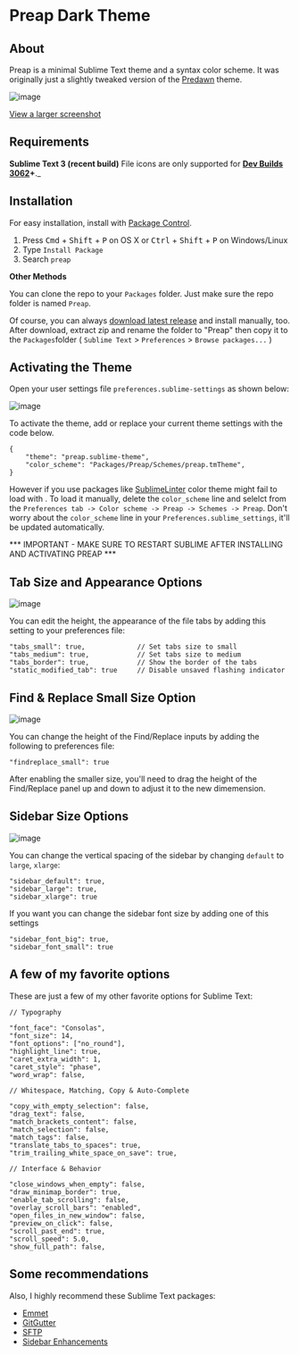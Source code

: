 # Preap Dark Theme

## About

Preap is a minimal Sublime Text theme and a syntax color scheme. It was originally just a slightly tweaked version of the [Predawn](https://github.com/jamiewilson/predawn) theme. 

![image](http://i.imgur.com/zLcqwXA.jpg)

[View a larger screenshot](http://i.imgur.com/zLcqwXA.jpg)


## Requirements

**Sublime Text 3 (recent build)**
File icons are only supported for **[Dev Builds 3062](http://www.sublimetext.com/3dev)+**._

## Installation

For easy installation, install with [Package Control](https://packagecontrol.io).

1. Press <kbd>Cmd</kbd> + <kbd>Shift</kbd> + <kbd>P</kbd> on OS X or <kbd>Ctrl</kbd> + <kbd>Shift</kbd> + <kbd>P</kbd> on Windows/Linux
2. Type `Install Package`
3. Search `preap`

**Other Methods**

You can clone the repo to your `Packages` folder. Just make sure the repo folder is named `Preap`.

Of course, you can always [download latest release](https://github.com/equinusocio/preap/releases/latest) and install manually, too. After download, extract zip and rename the folder to "Preap" then copy it to the `Packages`folder ( `Sublime Text` > `Preferences` > `Browse packages...` )

## Activating the Theme

Open your user settings file `preferences.sublime-settings` as shown below:

![image](http://i.imgur.com/ZTr1qXo.png)

To activate the theme, add or replace your current theme settings with the code below.

	{
		"theme": "preap.sublime-theme",
		"color_scheme": "Packages/Preap/Schemes/preap.tmTheme",
	}

However if you use packages like [SublimeLinter](https://github.com/SublimeLinter/) color theme might fail to load with . To load it manually, delete the `color_scheme` line and selelct from the `Preferences tab -> Color scheme -> Preap -> Schemes -> Preap`. Don't worry about the `color_scheme` line in your `Preferences.sublime_settings`, it'll be updated automatically.

*** IMPORTANT - MAKE SURE TO RESTART SUBLIME AFTER INSTALLING AND ACTIVATING PREAP ***


## Tab Size and Appearance Options

![image](http://i.imgur.com/vYDRxth.jpg)

You can edit the height, the appearance of the file tabs by adding this setting to your preferences file:


	"tabs_small": true, 			// Set tabs size to small
	"tabs_medium": true, 			// Set tabs size to medium
	"tabs_border": true, 			// Show the border of the tabs
	"static_modified_tab": true 	// Disable unsaved flashing indicator


## Find & Replace Small Size Option

![image](http://i.imgur.com/zyKx37T.jpg)

You can change the height of the Find/Replace inputs by adding the following to preferences file:

	"findreplace_small": true


After enabling the smaller size, you'll need to drag the height of the Find/Replace panel up and down to adjust it to the new dimemension.

## Sidebar Size Options

![image](http://i.imgur.com/3OIKP5d.jpg)

You can change the vertical spacing of the sidebar by changing `default` to `large`, `xlarge`:


	"sidebar_default": true,
	"sidebar_large": true,
	"sidebar_xlarge": true

If you want you can change the sidebar font size by adding one of this settings
	
	"sidebar_font_big": true,
	"sidebar_font_small": true


## A few of my favorite options
These are just a few of my other favorite options for Sublime Text:

	// Typography

	"font_face": "Consolas",
	"font_size": 14,
	"font_options": ["no_round"],
	"highlight_line": true,
	"caret_extra_width": 1,
	"caret_style": "phase",
	"word_wrap": false,

	// Whitespace, Matching, Copy & Auto-Complete

	"copy_with_empty_selection": false,
	"drag_text": false,
	"match_brackets_content": false,
	"match_selection": false,
	"match_tags": false,
	"translate_tabs_to_spaces": true,
	"trim_trailing_white_space_on_save": true,

	// Interface & Behavior

	"close_windows_when_empty": false,
	"draw_minimap_border": true,
	"enable_tab_scrolling": false,
	"overlay_scroll_bars": "enabled",
	"open_files_in_new_window": false,
	"preview_on_click": false,
	"scroll_past_end": true,
	"scroll_speed": 5.0,
	"show_full_path": false,

## Some recommendations

Also, I highly recommend these Sublime Text packages:

* [Emmet](https://github.com/sergeche/emmet-sublime)  
* [GitGutter](https://github.com/jisaacks/GitGutter)  
* [SFTP](http://wbond.net/sublime_packages/sftp)  
* [Sidebar Enhancements](https://github.com/titoBouzout/SideBarEnhancements)  
 
